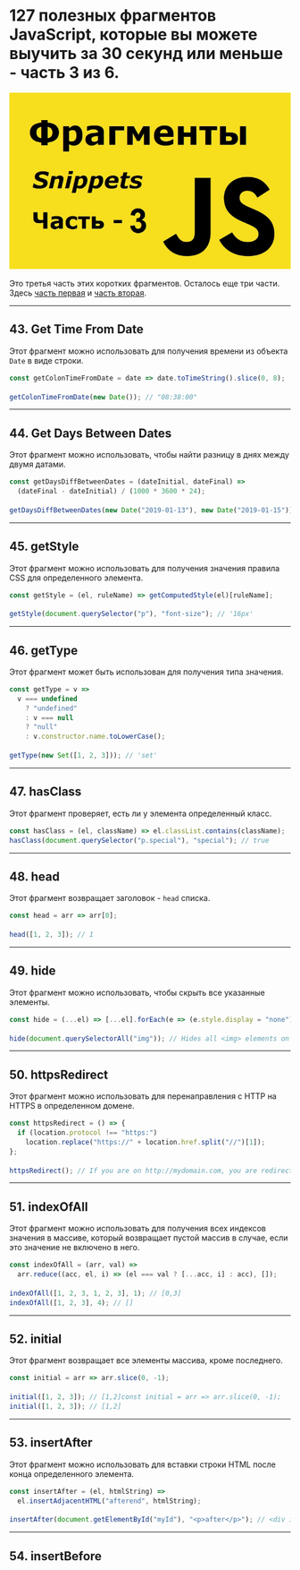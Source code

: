 # 127 полезных фрагментов JavaScript, которые вы можете выучить за 30 секунд или меньше - часть 3 из 6.

![logo](img/logo-3.jpg)

Это третья часть этих коротких фрагментов. Осталось еще три части. Здесь [часть первая](https://github.com/YaroslavW/trening-js/blob/master/Texts/JS-Snippets/1-part.md) и [часть вторая](https://github.com/YaroslavW/trening-js/blob/master/Texts/JS-Snippets/2-part.md).

---

## 43. Get Time From Date

Этот фрагмент можно использовать для получения времени из объекта `Date` в виде строки.

```javascript
const getColonTimeFromDate = date => date.toTimeString().slice(0, 8);

getColonTimeFromDate(new Date()); // "08:38:00"
```

---

## 44. Get Days Between Dates

Этот фрагмент можно использовать, чтобы найти разницу в днях между двумя датами.

```javascript
const getDaysDiffBetweenDates = (dateInitial, dateFinal) =>
  (dateFinal - dateInitial) / (1000 * 3600 * 24);

getDaysDiffBetweenDates(new Date("2019-01-13"), new Date("2019-01-15")); // 2
```

---

## 45. getStyle

Этот фрагмент можно использовать для получения значения правила CSS для определенного элемента.

```javascript
const getStyle = (el, ruleName) => getComputedStyle(el)[ruleName];

getStyle(document.querySelector("p"), "font-size"); // '16px'
```

---

## 46. getType

Этот фрагмент может быть использован для получения типа значения.

```javascript
const getType = v =>
  v === undefined
    ? "undefined"
    : v === null
    ? "null"
    : v.constructor.name.toLowerCase();

getType(new Set([1, 2, 3])); // 'set'
```

---

## 47. hasClass

Этот фрагмент проверяет, есть ли у элемента определенный класс.

```javascript
const hasClass = (el, className) => el.classList.contains(className);
hasClass(document.querySelector("p.special"), "special"); // true
```

---

## 48. head

Этот фрагмент возвращает заголовок - `head` списка.

```javascript
const head = arr => arr[0];

head([1, 2, 3]); // 1
```

---

## 49. hide

Этот фрагмент можно использовать, чтобы скрыть все указанные элементы.

```javascript
const hide = (...el) => [...el].forEach(e => (e.style.display = "none"));

hide(document.querySelectorAll("img")); // Hides all <img> elements on the page
```

---

## 50. httpsRedirect

Этот фрагмент можно использовать для перенаправления с HTTP на HTTPS в определенном домене.

```javascript
const httpsRedirect = () => {
  if (location.protocol !== "https:")
    location.replace("https://" + location.href.split("//")[1]);
};

httpsRedirect(); // If you are on http://mydomain.com, you are redirected to https://mydomain.com
```

---

## 51. indexOfAll

Этот фрагмент можно использовать для получения всех индексов значения в массиве, который возвращает пустой массив в случае, если это значение не включено в него.

```javascript
const indexOfAll = (arr, val) =>
  arr.reduce((acc, el, i) => (el === val ? [...acc, i] : acc), []);

indexOfAll([1, 2, 3, 1, 2, 3], 1); // [0,3]
indexOfAll([1, 2, 3], 4); // []
```

---

## 52. initial

Этот фрагмент возвращает все элементы массива, кроме последнего.

```javascript
const initial = arr => arr.slice(0, -1);

initial([1, 2, 3]); // [1,2]const initial = arr => arr.slice(0, -1);
initial([1, 2, 3]); // [1,2]
```

---

## 53. insertAfter

Этот фрагмент можно использовать для вставки строки HTML после конца определенного элемента.

```javascript
const insertAfter = (el, htmlString) =>
  el.insertAdjacentHTML("afterend", htmlString);

insertAfter(document.getElementById("myId"), "<p>after</p>"); // <div id="myId">...</div> <p>after</p>
```

---

## 54. insertBefore
